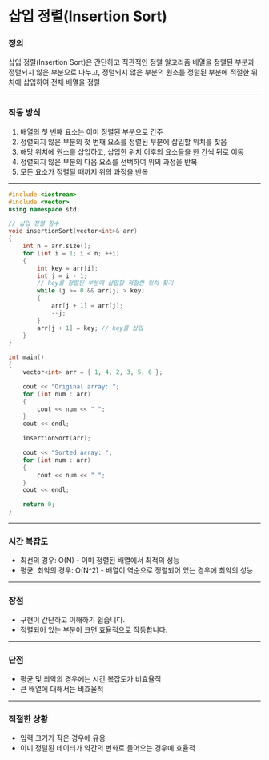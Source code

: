 # 삽입 정렬(Insertion Sort)

### 정의
삽입 정렬(Insertion Sort)은 간단하고 직관적인 정렬 알고리즘
배열을 정렬된 부분과 정렬되지 않은 부분으로 나누고, 정렬되지 않은 부분의 원소를 정렬된 부분에 적절한 위치에 삽입하여 전체 배열을 정렬

----

### 작동 방식
1. 배열의 첫 번째 요소는 이미 정렬된 부분으로 간주
2. 정렬되지 않은 부분의 첫 번째 요소를 정렬된 부분에 삽입할 위치를 찾음
3. 해당 위치에 원소를 삽입하고, 삽입한 위치 이후의 요소들을 한 칸씩 뒤로 이동
4. 정렬되지 않은 부분의 다음 요소를 선택하여 위의 과정을 반복
5. 모든 요소가 정렬될 때까지 위의 과정을 반복

---
```C++
#include <iostream>
#include <vector>
using namespace std;

// 삽입 정렬 함수
void insertionSort(vector<int>& arr) 
{
    int n = arr.size();
    for (int i = 1; i < n; ++i) 
    {
        int key = arr[i];
        int j = i - 1;
        // key를 정렬된 부분에 삽입할 적절한 위치 찾기
        while (j >= 0 && arr[j] > key)
        {
            arr[j + 1] = arr[j];
            --j;
        }
        arr[j + 1] = key; // key를 삽입
    }
}

int main()
{
    vector<int> arr = { 1, 4, 2, 3, 5, 6 };

    cout << "Original array: ";
    for (int num : arr)
    {
        cout << num << " ";
    }
    cout << endl;

    insertionSort(arr);

    cout << "Sorted array: ";
    for (int num : arr) 
    {
        cout << num << " ";
    }
    cout << endl;

    return 0;
}

```

---
### 시간 복잡도
- 최선의 경우: O(N) - 이미 정렬된 배열에서 최적의 성능
- 평균, 최악의 경우: O(N^2) - 배열이 역순으로 정렬되어 있는 경우에 최악의 성능

----

### 장점
- 구현이 간단하고 이해하기 쉽습니다.
- 정렬되어 있는 부분이 크면 효율적으로 작동합니다.

---

### 단점
- 평균 및 최악의 경우에는 시간 복잡도가 비효율적
- 큰 배열에 대해서는 비효율적

---

### 적절한 상황
- 입력 크기가 작은 경우에 유용
- 이미 정렬된 데이터가 약간의 변화로 들어오는 경우에 효율적

